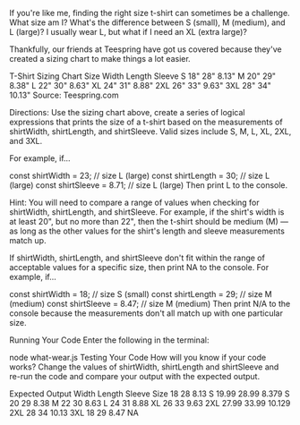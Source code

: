 If you're like me, finding the right size t-shirt can sometimes be a challenge. What size am I? What's the difference between S (small), M (medium), and L (large)? I usually wear L, but what if I need an XL (extra large)?

Thankfully, our friends at Teespring have got us covered because they've created a sizing chart to make things a lot easier.

T-Shirt Sizing Chart
Size	Width	Length	Sleeve
S	18"	28"	8.13"
M	20"	29"	8.38"
L	22"	30"	8.63"
XL	24"	31"	8.88"
2XL	26"	33"	9.63"
3XL	28"	34"	10.13"
Source: Teespring.com

Directions:
Use the sizing chart above, create a series of logical expressions that prints the size of a t-shirt based on the measurements of shirtWidth, shirtLength, and shirtSleeve. Valid sizes include S, M, L, XL, 2XL, and 3XL.

For example, if...

const shirtWidth = 23; // size L (large)
const shirtLength = 30; // size L (large)
const shirtSleeve = 8.71; // size L (large)
Then print L to the console.

Hint: You will need to compare a range of values when checking for shirtWidth, shirtLength, and shirtSleeve. For example, if the shirt's width is at least 20", but no more than 22", then the t-shirt should be medium (M) — as long as the other values for the shirt's length and sleeve measurements match up.

If shirtWidth, shirtLength, and shirtSleeve don't fit within the range of acceptable values for a specific size, then print NA to the console. For example, if...

const shirtWidth = 18; // size S (small)
const shirtLength = 29; // size M (medium)
const shirtSleeve = 8.47; // size M (medium)
Then print N/A to the console because the measurements don't all match up with one particular size.

Running Your Code
Enter the following in the terminal:

node what-wear.js
Testing Your Code
How will you know if your code works? Change the values of shirtWidth, shirtLength and shirtSleeve and re-run the code and compare your output with the expected output.

Expected Output
Width	Length	Sleeve	Size
18	28	8.13	S
19.99	28.99	8.379	S
20	29	8.38	M
22	30	8.63	L
24	31	8.88	XL
26	33	9.63	2XL
27.99	33.99	10.129	2XL
28	34	10.13	3XL
18	29	8.47	NA